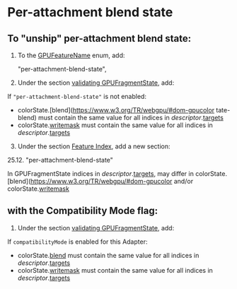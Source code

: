 # Per-attachment blend state

## To "unship" per-attachment blend state:

1. To the [GPUFeatureName](https://www.w3.org/TR/webgpu/#gpufeaturename) enum, add:

    "per-attachment-blend-state",


2. Under the section [validating GPUFragmentState](https://www.w3.org/TR/webgpu/#abstract-opdef-validating-gpufragmentstate), add:

If ``"per-attachment-blend-state"`` is not enabled:

- colorState.[blend](https://www.w3.org/TR/webgpu/#dom-gpucolor
tate-blend) must contain the same value for all indices in _descriptor_.[targets](https://www.w3.org/TR/webgpu/#dom-gpufragmentstate-targets)
- colorState.[writemask](https://www.w3.org/TR/webgpu/#dom-gpucolortargetstate-writemask) must contain the same value for all indices in _descriptor_.[targets](https://www.w3.org/TR/webgpu/#dom-gpufragmentstate-targets)

3. Under the section [Feature Index](https://www.w3.org/TR/webgpu/#feature-index), add a new section:

25.12. "per-attachment-blend-state"

In GPUFragmentState indices in _descriptor_.[targets](https://www.w3.org/TR/webgpu/#dom-gpufragmentstate-targets), may differ in colorState.[blend](https://www.w3.org/TR/webgpu/#dom-gpucolor and/or colorState.[writemask](https://www.w3.org/TR/webgpu/#dom-gpucolortargetstate-writemask)

## with the Compatibility Mode flag:

1. Under the section [validating GPUFragmentState](https://www.w3.org/TR/webgpu/#abstract-opdef-validating-gpufragmentstate), add:

If `compatibilityMode` is enabled for this Adapter:

- colorState.[blend](https://www.w3.org/TR/webgpu/#dom-gpucolortargetstate-blend) must contain the same value for all indices in _descriptor_.[targets](https://www.w3.org/TR/webgpu/#dom-gpufragmentstate-targets)
- colorState.[writemask](https://www.w3.org/TR/webgpu/#dom-gpucolortargetstate-writemask) must contain the same value for all indices in _descriptor_.[targets](https://www.w3.org/TR/webgpu/#dom-gpufragmentstate-targets)


